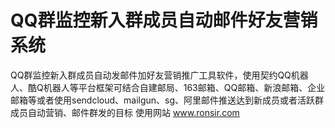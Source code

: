 # QQ群监控新入群成员自动邮件好友营销系统
QQ群监控新入群成员自动发邮件加好友营销推广工具软件，使用契约QQ机器人、酷Q机器人等平台框架可结合自建邮局、163邮箱、QQ邮箱、新浪邮箱、企业邮箱等或者使用sendcloud、mailgun、sg、阿里邮件推送达到新成员或者活跃群成员自动营销、邮件群发的目标
使用网站 www.ronsir.com
